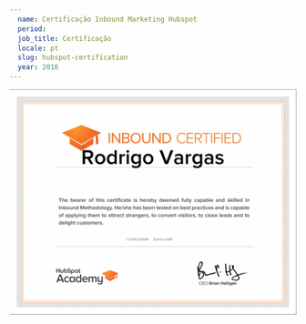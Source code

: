 ```yaml
---
  name: Certificação Inbound Marketing Hubspot
  period:
  job_title: Certificação
  locale: pt
  slug: hubspot-certification
  year: 2016
---
```


<img class="img-responsive" src="/assets/images/certifications/hubspot-inbound-marketing.png" alt="">